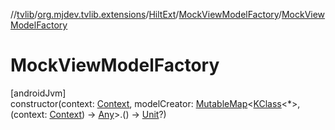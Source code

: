 //[tvlib](../../../../index.md)/[org.mjdev.tvlib.extensions](../../index.md)/[HiltExt](../index.md)/[MockViewModelFactory](index.md)/[MockViewModelFactory](-mock-view-model-factory.md)

# MockViewModelFactory

[androidJvm]\
constructor(context: [Context](https://developer.android.com/reference/kotlin/android/content/Context.html), modelCreator: [MutableMap](https://kotlinlang.org/api/latest/jvm/stdlib/kotlin.collections/-mutable-map/index.html)&lt;[KClass](https://kotlinlang.org/api/latest/jvm/stdlib/kotlin.reflect/-k-class/index.html)&lt;*&gt;, (context: [Context](https://developer.android.com/reference/kotlin/android/content/Context.html)) -&gt; [Any](https://kotlinlang.org/api/latest/jvm/stdlib/kotlin/-any/index.html)&gt;.() -&gt; [Unit](https://kotlinlang.org/api/latest/jvm/stdlib/kotlin/-unit/index.html)?)
